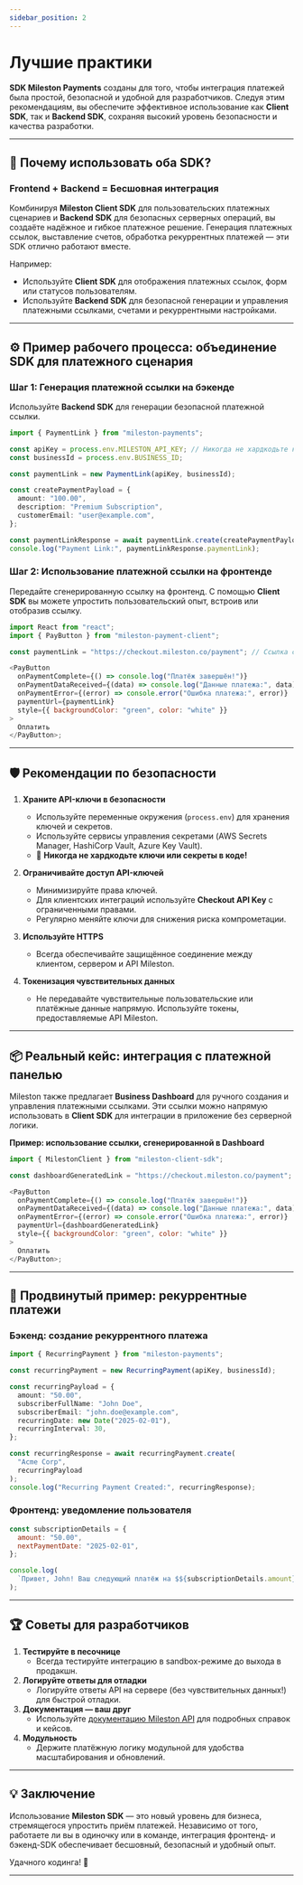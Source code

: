 ```yaml
---
sidebar_position: 2
---
```


# Лучшие практики

**SDK Mileston Payments** созданы для того, чтобы интеграция платежей была простой, безопасной и удобной для разработчиков. Следуя этим рекомендациям, вы обеспечите эффективное использование как **Client SDK**, так и **Backend SDK**, сохраняя высокий уровень безопасности и качества разработки.

---

## 🚀 Почему использовать оба SDK?

### Frontend + Backend = Бесшовная интеграция

Комбинируя **Mileston Client SDK** для пользовательских платежных сценариев и **Backend SDK** для безопасных серверных операций, вы создаёте надёжное и гибкое платежное решение. Генерация платежных ссылок, выставление счетов, обработка рекуррентных платежей — эти SDK отлично работают вместе.

Например:

- Используйте **Client SDK** для отображения платежных ссылок, форм или статусов пользователям.
- Используйте **Backend SDK** для безопасной генерации и управления платежными ссылками, счетами и рекуррентными настройками.

---

## ⚙️ Пример рабочего процесса: объединение SDK для платежного сценария

### Шаг 1: Генерация платежной ссылки на бэкенде

Используйте **Backend SDK** для генерации безопасной платежной ссылки.

```typescript
import { PaymentLink } from "mileston-payments";

const apiKey = process.env.MILESTON_API_KEY; // Никогда не хардкодьте ключи!
const businessId = process.env.BUSINESS_ID;

const paymentLink = new PaymentLink(apiKey, businessId);

const createPaymentPayload = {
  amount: "100.00",
  description: "Premium Subscription",
  customerEmail: "user@example.com",
};

const paymentLinkResponse = await paymentLink.create(createPaymentPayload);
console.log("Payment Link:", paymentLinkResponse.paymentLink);
```

### Шаг 2: Использование платежной ссылки на фронтенде

Передайте сгенерированную ссылку на фронтенд. С помощью **Client SDK** вы можете упростить пользовательский опыт, встроив или отобразив ссылку.

```javascript
import React from "react";
import { PayButton } from "mileston-payment-client";

const paymentLink = "https://checkout.mileston.co/payment"; // Ссылка сгенерирована на бэкенде

<PayButton
  onPaymentComplete={() => console.log("Платёж завершён!")}
  onPaymentDataReceived={(data) => console.log("Данные платежа:", data)}
  onPaymentError={(error) => console.error("Ошибка платежа:", error)}
  paymentUrl={paymentLink}
  style={{ backgroundColor: "green", color: "white" }}
>
  Оплатить
</PayButton>;
```

---

## 🛡️ Рекомендации по безопасности

1. **Храните API-ключи в безопасности**

   - Используйте переменные окружения (`process.env`) для хранения ключей и секретов.
   - Используйте сервисы управления секретами (AWS Secrets Manager, HashiCorp Vault, Azure Key Vault).
   - 🚫 **Никогда не хардкодьте ключи или секреты в коде!**

2. **Ограничивайте доступ API-ключей**

   - Минимизируйте права ключей.
   - Для клиентских интеграций используйте **Checkout API Key** с ограниченными правами.
   - Регулярно меняйте ключи для снижения риска компрометации.

3. **Используйте HTTPS**

   - Всегда обеспечивайте защищённое соединение между клиентом, сервером и API Mileston.

4. **Токенизация чувствительных данных**
   - Не передавайте чувствительные пользовательские или платёжные данные напрямую. Используйте токены, предоставляемые API Mileston.

---

## 📦 Реальный кейс: интеграция с платежной панелью

Mileston также предлагает **Business Dashboard** для ручного создания и управления платежными ссылками. Эти ссылки можно напрямую использовать в **Client SDK** для интеграции в приложение без серверной логики.

**Пример: использование ссылки, сгенерированной в Dashboard**

```javascript
import { MilestonClient } from "mileston-client-sdk";

const dashboardGeneratedLink = "https://checkout.mileston.co/payment";

<PayButton
  onPaymentComplete={() => console.log("Платёж завершён!")}
  onPaymentDataReceived={(data) => console.log("Данные платежа:", data)}
  onPaymentError={(error) => console.error("Ошибка платежа:", error)}
  paymentUrl={dashboardGeneratedLink}
  style={{ backgroundColor: "green", color: "white" }}
>
  Оплатить
</PayButton>;
```

---

## 🧠 Продвинутый пример: рекуррентные платежи

### Бэкенд: создание рекуррентного платежа

```typescript
import { RecurringPayment } from "mileston-payments";

const recurringPayment = new RecurringPayment(apiKey, businessId);

const recurringPayload = {
  amount: "50.00",
  subscriberFullName: "John Doe",
  subscriberEmail: "john.doe@example.com",
  recurringDate: new Date("2025-02-01"),
  recurringInterval: 30,
};

const recurringResponse = await recurringPayment.create(
  "Acme Corp",
  recurringPayload
);
console.log("Recurring Payment Created:", recurringResponse);
```

### Фронтенд: уведомление пользователя

```javascript
const subscriptionDetails = {
  amount: "50.00",
  nextPaymentDate: "2025-02-01",
};

console.log(
  `Привет, John! Ваш следующий платёж на $${subscriptionDetails.amount} будет списан ${subscriptionDetails.nextPaymentDate}.`
);
```

---

## 🏆 Советы для разработчиков

1. **Тестируйте в песочнице**
   - Всегда тестируйте интеграцию в sandbox-режиме до выхода в продакшн.
2. **Логируйте ответы для отладки**
   - Логируйте ответы API на сервере (без чувствительных данных!) для быстрой отладки.
3. **Документация — ваш друг**
   - Используйте [документацию Mileston API](https://docs.mileston.co) для подробных справок и кейсов.
4. **Модульность**
   - Держите платёжную логику модульной для удобства масштабирования и обновлений.

---

## 💡 Заключение

Использование **Mileston SDK** — это новый уровень для бизнеса, стремящегося упростить приём платежей. Независимо от того, работаете ли вы в одиночку или в команде, интеграция фронтенд- и бэкенд-SDK обеспечивает бесшовный, безопасный и удобный опыт.

Удачного кодинга! 🚀

---
